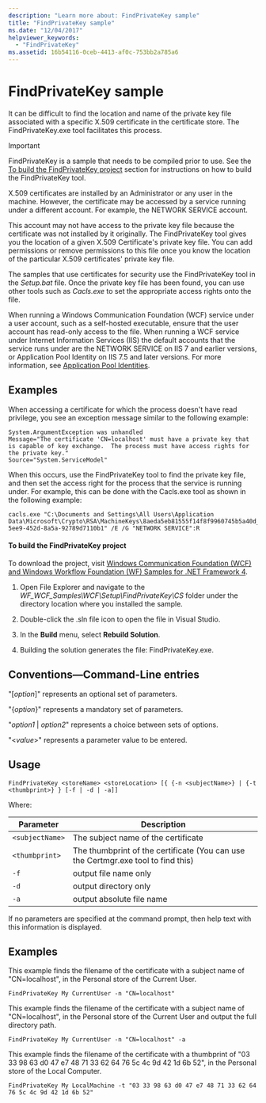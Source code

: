 ```yaml
---
description: "Learn more about: FindPrivateKey sample"
title: "FindPrivateKey sample"
ms.date: "12/04/2017"
helpviewer_keywords: 
  - "FindPrivateKey"
ms.assetid: 16b54116-0ceb-4413-af0c-753bb2a785a6
---
```

# FindPrivateKey sample

It can be difficult to find the location and name of the private key file associated with a specific X.509 certificate in the certificate store. The FindPrivateKey.exe tool facilitates this process.

> [!IMPORTANT]
> FindPrivateKey is a sample that needs to be compiled prior to use. See the [To build the FindPrivateKey project](#to-build-the-findprivatekey-project) section for instructions on how to build the FindPrivateKey tool.

X.509 certificates are installed by an Administrator or any user in the machine. However, the certificate may be accessed by a service running under a different account. For example, the NETWORK SERVICE account.

This account may not have access to the private key file because the certificate was not installed by it originally. The FindPrivateKey tool gives you the location of a given X.509 Certificate's private key file. You can add permissions or remove permissions to this file once you know the location of the particular X.509 certificates' private key file.

The samples that use certificates for security use the FindPrivateKey tool in the *Setup.bat* file. Once the private key file has been found, you can use other tools such as *Cacls.exe* to set the appropriate access rights onto the file.

When running a Windows Communication Foundation (WCF) service under a user account, such as a self-hosted executable, ensure that the user account has read-only access to the file. When running a WCF service under Internet Information Services (IIS) the default accounts that the service runs under are the NETWORK SERVICE on IIS 7 and earlier versions, or Application Pool Identity on IIS 7.5 and later versions. For more information, see [Application Pool Identities](/iis/manage/configuring-security/application-pool-identities).

## Examples

When accessing a certificate for which the process doesn't have read privilege, you see an exception message similar to the following example:

```output
System.ArgumentException was unhandled
Message="The certificate 'CN=localhost' must have a private key that is capable of key exchange.  The process must have access rights for the private key."
Source="System.ServiceModel"
```

When this occurs, use the FindPrivateKey tool to find the private key file, and then set the access right for the process that the service is running under. For example, this can be done with the Cacls.exe tool as shown in the following example:

```console
cacls.exe "C:\Documents and Settings\All Users\Application Data\Microsoft\Crypto\RSA\MachineKeys\8aeda5eb81555f14f8f9960745b5a40d_38f7de48-5ee9-452d-8a5a-92789d7110b1" /E /G "NETWORK SERVICE":R
```

#### To build the FindPrivateKey project

To download the project, visit [Windows Communication Foundation (WCF) and Windows Workflow Foundation (WF) Samples for .NET Framework 4](https://www.microsoft.com/download/details.aspx?id=21459).

1. Open File Explorer and navigate to the *WF_WCF_Samples\WCF\Setup\FindPrivateKey\CS* folder under the directory location where you installed the sample.

2. Double-click the .sln file icon to open the file in Visual Studio.

3. In the **Build** menu, select **Rebuild Solution**.

4. Building the solution generates the file: FindPrivateKey.exe.

## Conventions—Command-Line entries

 "[*option*]" represents an optional set of parameters.

 "{*option*}" represents a mandatory set of parameters.

 "*option1* &#124; *option2*" represents a choice between sets of options.

 "\<*value*>" represents a parameter value to be entered.

## Usage

```console
FindPrivateKey <storeName> <storeLocation> [{ {-n <subjectName>} | {-t <thumbprint>} } [-f | -d | -a]]
```

Where:

| Parameter         | Description                                                                       |
|-----------------|-----------------------------------------------------------------------------------|
| `<subjectName>` | The subject name of the certificate                                               |
| `<thumbprint>`  | The thumbprint of the certificate (You can use the Certmgr.exe tool to find this) |
| `-f`            | output file name only                                                             |
| `-d`            | output directory only                                                             |
| `-a`            | output absolute file name                                                         |

If no parameters are specified at the command prompt, then help text with this information is displayed.

## Examples

This example finds the filename of the certificate with a subject name of "CN=localhost", in the Personal store of the Current User.

```console
FindPrivateKey My CurrentUser -n "CN=localhost"
```

This example finds the filename of the certificate with a subject name of "CN=localhost", in the Personal store of the Current User and output the full directory path.

```console
FindPrivateKey My CurrentUser -n "CN=localhost" -a
```

This example finds the filename of the certificate with a thumbprint of "03 33 98 63 d0 47 e7 48 71 33 62 64 76 5c 4c 9d 42 1d 6b 52", in the Personal store of the Local Computer.

```console
FindPrivateKey My LocalMachine -t "03 33 98 63 d0 47 e7 48 71 33 62 64 76 5c 4c 9d 42 1d 6b 52"
```
